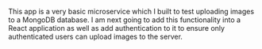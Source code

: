 This app is a very basic microservice which I built to test uploading images to a MongoDB database. I am next going to add this functionality into a React application as well as add authentication to it to ensure only authenticated users can upload images to the server.

